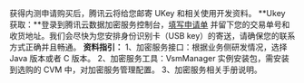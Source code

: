 获得内测申请购买后，腾讯云将给您邮寄 UKey 和相关使用开发资料。
**Ukey 获取：**登录到腾讯云数据加密服务控制台，[填写申请单](https://console.cloud.tencent.com/workorder/category) 并留下您的交易单号和收货地址。我们会尽快为您安排身份识别卡（USB key）的寄送，请确保您的联系方式正确并且畅通。
**资料指引：**
1、加密服务接口：根据业务侧研发情况，选择 Java 版本或者 C 版本。
2、加密服务工具：VsmManager 实例安装包，需安装到选购的 CVM 中，对加密服务管理配置。
3、加密服务相关手册说明。
